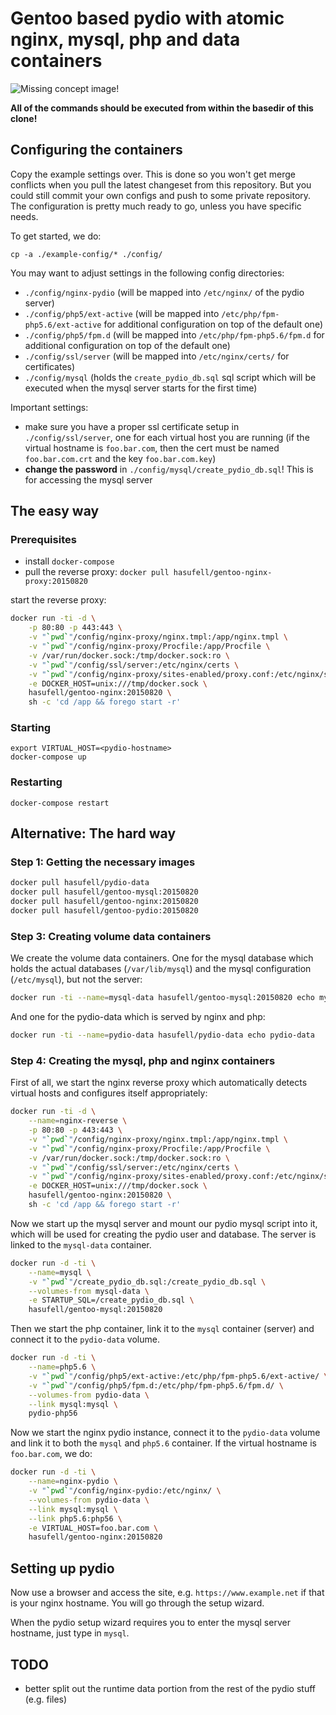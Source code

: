 # Gentoo based pydio with atomic nginx, mysql, php and data containers

![Missing concept image!](https://raw.githubusercontent.com/wiki/hasufell/docker-gentoo-pydio/images/concept.png)

__All of the commands should be executed from within the basedir
of this clone!__

## Configuring the containers

Copy the example settings over. This is done so you won't get merge conflicts
when you pull the latest changeset from this repository. But you could still
commit your own configs and push to some private repository. The configuration
is pretty much ready to go, unless you have specific needs.

To get started, we do:
```
cp -a ./example-config/* ./config/
```

You may want to adjust settings in the following config directories:
* `./config/nginx-pydio` (will be mapped into `/etc/nginx/` of the pydio server)
* `./config/php5/ext-active` (will be mapped into `/etc/php/fpm-php5.6/ext-active` for additional configuration on top of the default one)
* `./config/php5/fpm.d` (will be mapped into `/etc/php/fpm-php5.6/fpm.d` for additional configuration on top of the default one)
* `./config/ssl/server` (will be mapped into `/etc/nginx/certs/` for certificates)
* `./config/mysql` (holds the `create_pydio_db.sql` sql script which will be executed when the mysql server starts for the first time)

Important settings:
* make sure you have a proper ssl certificate setup in `./config/ssl/server`, one for each virtual host you are running (if the virtual hostname is `foo.bar.com`, then the cert must be named `foo.bar.com.crt` and the key `foo.bar.com.key`)
* __change the password__ in `./config/mysql/create_pydio_db.sql`! This is for accessing the mysql server

## The easy way

### Prerequisites
* install `docker-compose`
* pull the reverse proxy: `docker pull hasufell/gentoo-nginx-proxy:20150820`

start the reverse proxy:

```sh
docker run -ti -d \
	-p 80:80 -p 443:443 \
	-v "`pwd`"/config/nginx-proxy/nginx.tmpl:/app/nginx.tmpl \
	-v "`pwd`"/config/nginx-proxy/Procfile:/app/Procfile \
	-v /var/run/docker.sock:/tmp/docker.sock:ro \
	-v "`pwd`"/config/ssl/server:/etc/nginx/certs \
	-v "`pwd`"/config/nginx-proxy/sites-enabled/proxy.conf:/etc/nginx/sites-enabled/proxy.conf \
	-e DOCKER_HOST=unix:///tmp/docker.sock \
	hasufell/gentoo-nginx:20150820 \
	sh -c 'cd /app && forego start -r'
```
### Starting
```
export VIRTUAL_HOST=<pydio-hostname>
docker-compose up
```

### Restarting
```
docker-compose restart
```

## Alternative: The hard way

### Step 1: Getting the necessary images

```sh
docker pull hasufell/pydio-data
docker pull hasufell/gentoo-mysql:20150820
docker pull hasufell/gentoo-nginx:20150820
docker pull hasufell/gentoo-pydio:20150820
```

### Step 3: Creating volume data containers

We create the volume data containers. One for the mysql database which holds
the actual databases (`/var/lib/mysql`) and the mysql configuration (`/etc/mysql`), but not the server:
```sh
docker run -ti --name=mysql-data hasufell/gentoo-mysql:20150820 echo mysql-data
```

And one for the pydio-data which is served by nginx and php:
```sh
docker run -ti --name=pydio-data hasufell/pydio-data echo pydio-data
```

### Step 4: Creating the mysql, php and nginx containers

First of all, we start the nginx reverse proxy which automatically detects
virtual hosts and configures itself appropriately:
```sh
docker run -ti -d \
	--name=nginx-reverse \
	-p 80:80 -p 443:443 \
	-v "`pwd`"/config/nginx-proxy/nginx.tmpl:/app/nginx.tmpl \
	-v "`pwd`"/config/nginx-proxy/Procfile:/app/Procfile \
	-v /var/run/docker.sock:/tmp/docker.sock:ro \
	-v "`pwd`"/config/ssl/server:/etc/nginx/certs \
	-v "`pwd`"/config/nginx-proxy/sites-enabled/proxy.conf:/etc/nginx/sites-enabled/proxy.conf \
	-e DOCKER_HOST=unix:///tmp/docker.sock \
	hasufell/gentoo-nginx:20150820 \
	sh -c 'cd /app && forego start -r'
```

Now we start up the mysql server and mount our pydio mysql script into it,
which will be used for creating the pydio user and database. The server is linked
to the `mysql-data` container.
```sh
docker run -d -ti \
	--name=mysql \
	-v "`pwd`"/create_pydio_db.sql:/create_pydio_db.sql \
	--volumes-from mysql-data \
	-e STARTUP_SQL=/create_pydio_db.sql \
	hasufell/gentoo-mysql:20150820
```

Then we start the php container, link it to the `mysql` container (server)
and connect it to the `pydio-data` volume.
```sh
docker run -d -ti \
	--name=php5.6 \
	-v "`pwd`"/config/php5/ext-active:/etc/php/fpm-php5.6/ext-active/ \
	-v "`pwd`"/config/php5/fpm.d:/etc/php/fpm-php5.6/fpm.d/ \
	--volumes-from pydio-data \
	--link mysql:mysql \
	pydio-php56
```

Now we start the nginx pydio instance, connect it to the `pydio-data` volume
and link it to both the `mysql` and `php5.6` container. If the virtual hostname
is `foo.bar.com`, we do:
```sh
docker run -d -ti \
	--name=nginx-pydio \
	-v "`pwd`"/config/nginx-pydio:/etc/nginx/ \
	--volumes-from pydio-data \
	--link mysql:mysql \
	--link php5.6:php56 \
	-e VIRTUAL_HOST=foo.bar.com \
	hasufell/gentoo-nginx:20150820
```

## Setting up pydio

Now use a browser and access the site, e.g. `https://www.example.net` if
that is your nginx hostname. You will go through the setup wizard.

When the pydio setup wizard requires you to enter the mysql server hostname,
just type in `mysql`.


## TODO
* better split out the runtime data portion from the rest of the pydio stuff (e.g. files)
